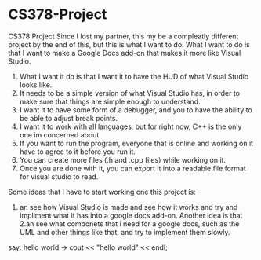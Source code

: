# CS378-Project
CS378 Project
Since I lost my partner, this my be a compleatly different project by the end of this, but this is what I want to do:
What I want to do is that I want to make a Google Docs add-on that makes it more like Visual Studio.
1. What I want it do is that I want it to have the HUD of what Visual Studio looks like.
2. It needs to be a simple version of what Visual Studio has, in order to make sure that things are simple enough to understand.
3. I want it to have some form of a debugger, and you to have the ability to be able to adjust break points.
4. I want it to work with all languages, but for right now, C++ is the only one im concerned about.
5. If you want to run the program, everyone that is online and working on it have to agree to it before you run it.
6. You can create more files (.h and .cpp files) while working on it.
7. Once you are done with it, you can export it into a readable file format for visual studio to read.

Some ideas that I have to start working one this project is:
1. an see how Visual Studio is made and see how it works and try and impliment what it has into a google docs add-on. Another idea is that 2.an see what componets that i need for a google docs, such as the UML and other things like that, and try to implement them slowly.

say: hello world -> cout << "hello world" << endl;

